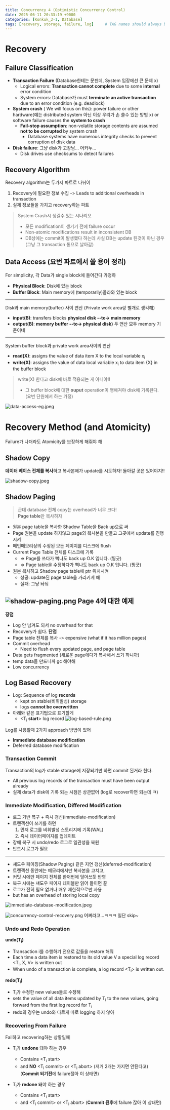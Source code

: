 ```yaml
---
title: Concurrency 4 (Optimistic Concurrency Control)
date: 2025-06-11 20:33:19 +9000
categories: [Konkuk_3-1, Database]
tags: [recovery, storage, failure, log]     # TAG names should always be lowercase
---
```


Recovery
==

Failure Classification
--

- **Transaction Failure** (Database한테는 문젠데, System 입장에선 큰 문제 x)
  - Logical errors: **Transaction cannot complete** due to some **internal** error condition 
  - System errors: Database가 must **terminate an active transaction** due to an error condition (e.g. deadlock)
- **System crash** ( We will focus on this): power failure or other hardware(얘는 distributed system 아닌 이상 우리가 손 쓸수 있는 방법 x) or software failure causes the **system to crash**
  - **Fail-stop assumption**: non-volatile storage contents are assumed **not to be corrupted** by system crash
    - Database systems have numerous integrity checks to prevent corruption of disk data
- **Disk failure**: 그냥 disk가 고장남... 어카누...
  - Disk drives use checksums to detect failures

Recovery Algorithm
--

Recovery algorithm는 두가지 파트로 나뉘어
1. Recovery에 필요한 정보 수집 -> Leads to additional overheads in transaction
2. 실제 정보들을 가지고 recovery하는 파트

> System Crash시 생길수 있는 시나리오
> - 모든 modification이 생기기 전에 failure occur
> - Non-atomic modifications result in inconsistent DB
> - DB상에는 commit이 발생했다 하는데 사실 DB는 update 된것이 아닌 경우 (그냥 그 transaction 통으로 날아감)

Data Access (요번 파트에서 쓸 용어 정리)
--

For simplicity, 각 Data가 single block에 들어간다 가정하

- **Physical Block**: Disk에 있는 block
- **Buffer Block**: Main memory에 (temporarily)올라와 있는 block
---
Disk와 main memory(buffer) 사이 연산 (Private work area랑 별개로 생각해)
- **input(B)**: transfers blocks **physical disk --to-> main memory**
- **output(B)**: **memory buffer --to-> physical disk)** 두 연산 모두 memory 기준이네
---
System buffer block과 private work area사이의 연산
- **read(X)**: assigns the value of data item X to the local variable x<sub>i</sub>
- **write(X)**: assigns the value of data local variable x<sub>i</sub> to data item {X} in the buffer block
> write(X) 한다고 disk에 바로 적용되는 게 아니야!!
> - 그 buffer block에 대한 **ouput** operation이 행해져야 disk에 기록된다. 
> (요번 단원에서 하는 가정)

![data-access-eg.jpeg](../assets/Konkuk_3-1/Database/Post_19/data-access-eg.jpeg)

Recovery Method (and Atomicity)
==

Failure가 나더라도 Atomicity를 보장하게 해줘야 해

Shadow Copy
--

**데이터 베이스 전체를 복사**하고 복사본에가 update를 시도하자! 돌아갈 곳은 있어야지!!

![shadow-copy.jpeg](../assets/Konkuk_3-1/Database/Post_19/shadow-copy.jpeg)

Shadow Paging
--

> 근데 database 전체 copy는 overhead가 너무 크다! <br>
> **Page table**만 복사하자

- 원본 page table을 복사한 Shadow Table을 Back up으로 써
- Page 원본을 update 하지않고 page의 복사본을 만들고 그곳에서 update를 진행시켜
- 메인메모리상의 수정된 모든 페이지를 디스크에 flush
- Current Page Table 전체를 디스크에 기록
  - => Page를 쓰다가 뻑나도 back up O.K 입니다. (찡긋)
  - => Page table을 수정하다가 뻑나도 back up O.K 입니다. (찡긋)
- 원본 복사하고 Shadow page table에 ptr 위치시켜
  - 성공: update된 page table을 가리키게 해
  - 실패: 그냥 놔둬

![shadow-paging.png](../assets/Konkuk_3-1/Database/Post_19/shadow-paging.png)
Page 4에 대한 예제
---
**장점** 
- Log 안 남겨도 되서 no overhead for that
- Recovery가 쉽다.
**단점**
- Page table 전체를 복사 -> expensive (what if it has million pages)
- Commit overhead
  - Need to flush every updated page, and page table
- Data gets fragmented (새로운 page에다가 복사해서 쓰기 하니까)
- temp data들 만드니까 gc 해야해
- Low concurrency

Log Based Recovery
--

- Log: Sequence of log **records**
  - kept on stable(비휘발성) storage
  - logs **cannot be overwritten**
- 아래와 같은 표기법으로 표기할게
  - <T<sub>i</sub> **start**> log record
![log-based-rule.png](../assets/Konkuk_3-1/Database/Post_19/log-based-rule.png)

Log를 사용할때 2가지 approach 방법이 있어
- **Immediate database modification**
- Deferred database modification

### Transaction Commit

Transaction의 log가 stable storage에 저장되기만 하면 commit 된거라 친다. 
- All previous log records of the transaction must have been output already
- 실제 data가 disk에 기록 되는 시점은 상관없어 (log로 recover하면 되는데 ㅋ)

### Immediate Modification, Differed Modification

- 로그 기반 복구 + 즉시 갱신(immediate-modification)
- 트랜잭션이 쓰기를 하면
  1. 먼저 로그를 비휘발성 스토리지에 기록(WAL)
  2. 즉시 데이터페이지를 업데이트
- 장애 복구 시 undo/redo 로그로 일관성을 복원
- 반드시 로그가 필요
---
- 섀도우 페이징(Shadow Paging) 같은 지연 갱신(deferred-modification)
- 트랜잭션 동안에는 메모리에서만 복사본을 고치고,
- 커밋 시에만 페이지 전체를 한꺼번에 덮어쓰듯 반영
- 복구 시에는 섀도우 페이지 테이블만 읽어 들이면 끝
- 로그가 전혀 필요 없거나 매우 제한적으로만 사용
- but has an overhead of storing local copy

![immediate-database-modification.jpeg](../assets/Konkuk_3-1/Database/Post_19/immediate-database-modification.jpeg)

![concurrency-control-recovery.png](../assets/Konkuk_3-1/Database/Post_19/concurrency-control-recovery.png)
어쩌라고...ㅋㅋㅋ 일단 skip~

### Undo and Redo Operation
**undo(T<sub>i</sub>)** 
- Transaction i를 수행하기 전으로 값들을 restore 해줘
- Each time a data item is restored to its old value V a special log record <T<sub>i</sub>, X, V> is written out
- When undo of a transaction is complete, a log record <T<sub>i</sub>> is written out.

**redo(T<sub>i</sub>)**
- T<sub>i</sub>가 수정한 new values들로 수정해
- sets the value of all data items updated by T<sub>i</sub> to the new values, going forward from the first log record for T<sub>i</sub>
- redo의 경우는 undo와 다르게 따로 logging 하지 않아 

### Recovering From Failure

Fail하고 recovering하는 상황일때
- T<sub>i</sub>가 **undone** 돼야 하는 경우
  - Contains <T<sub>i</sub> start>
  - and **NO** <T<sub>i</sub> commit> or <T<sub>i</sub> abort> (저거 2개는 가지면 안된다고) (**Commit 되기전**에 failure잖아 이 상태면)

- T<sub>i</sub>가 **redone** 돼야 하는 경우 
  - Contains <T<sub>i</sub> start>
  - and <T<sub>i</sub> commit> or <T<sub>i</sub> abort> (**Commit 된후**에 failure 잖아 이 상태면)
